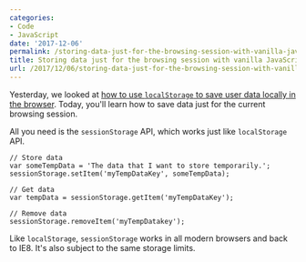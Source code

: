 ```yaml
---
categories:
- Code
- JavaScript
date: '2017-12-06'
permalink: /storing-data-just-for-the-browsing-session-with-vanilla-javascript/
title: Storing data just for the browsing session with vanilla JavaScript
url: /2017/12/06/storing-data-just-for-the-browsing-session-with-vanilla-javascript
---
```


Yesterday, we looked at [how to use `localStorage` to save user data locally in the browser](https://gomakethings.com/using-localstorage-to-save-user-data-with-vanilla-javascript/). Today, you'll learn how to save data just for the current browsing session.

All you need is the `sessionStorage` API, which works just like `localStorage` API.

```lang-javascript
// Store data
var someTempData = 'The data that I want to store temporarily.';
sessionStorage.setItem('myTempDataKey', someTempData);

// Get data
var tempData = sessionStorage.getItem('myTempDataKey');

// Remove data
sessionStorage.removeItem('myTempDatakey');
```

Like `localStorage`, `sessionStorage` works in all modern browsers and back to IE8. It's also subject to the same storage limits.